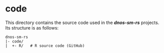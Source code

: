 code
=======

This directory contains the source code used in the ***dnos-sm-rs*** projects. 
Its structure is as follows:

    dnos-sm-rs
    |- code/
    |  +- R/   # R source code (GitHub)
